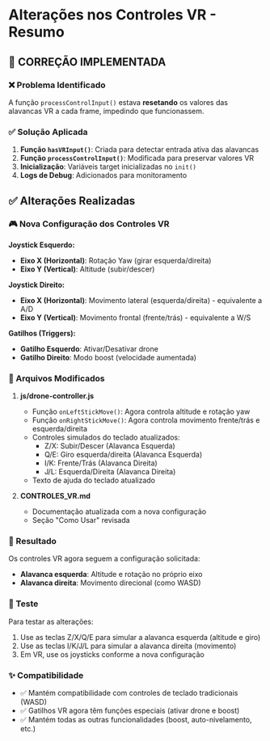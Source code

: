 # Alterações nos Controles VR - Resumo

## 🔧 CORREÇÃO IMPLEMENTADA

### ❌ Problema Identificado

A função `processControlInput()` estava **resetando** os valores das alavancas VR a cada frame, impedindo que funcionassem.

### ✅ Solução Aplicada

1. **Função `hasVRInput()`**: Criada para detectar entrada ativa das alavancas
2. **Função `processControlInput()`**: Modificada para preservar valores VR
3. **Inicialização**: Variáveis target inicializadas no `init()`
4. **Logs de Debug**: Adicionados para monitoramento

## ✅ Alterações Realizadas

### 🎮 Nova Configuração dos Controles VR

**Joystick Esquerdo:**

-   **Eixo X (Horizontal)**: Rotação Yaw (girar esquerda/direita)
-   **Eixo Y (Vertical)**: Altitude (subir/descer)

**Joystick Direito:**

-   **Eixo X (Horizontal)**: Movimento lateral (esquerda/direita) - equivalente a A/D
-   **Eixo Y (Vertical)**: Movimento frontal (frente/trás) - equivalente a W/S

**Gatilhos (Triggers):**

-   **Gatilho Esquerdo**: Ativar/Desativar drone
-   **Gatilho Direito**: Modo boost (velocidade aumentada)

### 📝 Arquivos Modificados

1. **js/drone-controller.js**

    - Função `onLeftStickMove()`: Agora controla altitude e rotação yaw
    - Função `onRightStickMove()`: Agora controla movimento frente/trás e esquerda/direita
    - Controles simulados do teclado atualizados:
        - Z/X: Subir/Descer (Alavanca Esquerda)
        - Q/E: Giro esquerda/direita (Alavanca Esquerda)
        - I/K: Frente/Trás (Alavanca Direita)
        - J/L: Esquerda/Direita (Alavanca Direita)
    - Texto de ajuda do teclado atualizado

2. **CONTROLES_VR.md**
    - Documentação atualizada com a nova configuração
    - Seção "Como Usar" revisada

### 🎯 Resultado

Os controles VR agora seguem a configuração solicitada:

-   **Alavanca esquerda**: Altitude e rotação no próprio eixo
-   **Alavanca direita**: Movimento direcional (como WASD)

### 🧪 Teste

Para testar as alterações:

1. Use as teclas Z/X/Q/E para simular a alavanca esquerda (altitude e giro)
2. Use as teclas I/K/J/L para simular a alavanca direita (movimento)
3. Em VR, use os joysticks conforme a nova configuração

### ✨ Compatibilidade

-   ✅ Mantém compatibilidade com controles de teclado tradicionais (WASD)
-   ✅ Gatilhos VR agora têm funções especiais (ativar drone e boost)
-   ✅ Mantém todas as outras funcionalidades (boost, auto-nivelamento, etc.)
